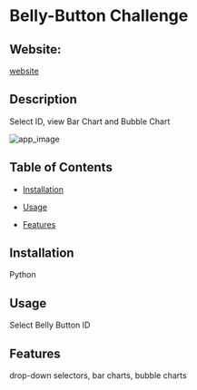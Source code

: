 # Belly-Button Challenge


## Website: 
[website](https://guardsguards.github.io/belly-button-challenge/)

## Description
Select ID, view Bar Chart and Bubble Chart

![app_image]("static/images/Dashboard.png")

## Table of Contents
- [Installation](#installation)
- [Usage](#usage)


- [Features](#features)



## Installation
Python

## Usage
Select Belly Button ID





## Features
drop-down selectors, bar charts, bubble charts



